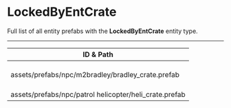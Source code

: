 # LockedByEntCrate
Full list of all <Badge type="warning" text="2"/> entity prefabs with the **LockedByEntCrate** entity type.

---
| ID & Path |
| --- |
| <a href="#1737870479"><Badge id="1737870479" type="tip" text="#"/></a> <Badge type="tip" text="1737870479"/> <br> assets/prefabs/npc/m2bradley/bradley_crate.prefab |
| <a href="#1314849795"><Badge id="1314849795" type="tip" text="#"/></a> <Badge type="tip" text="1314849795"/> <br> assets/prefabs/npc/patrol helicopter/heli_crate.prefab |
